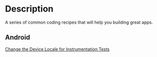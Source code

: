 Description
===========

A series of common coding recipes that will help you building great apps.

Android
-------

[Change the Device Locale for Instrumentation Tests ](change_device_locale_recipe.md)

